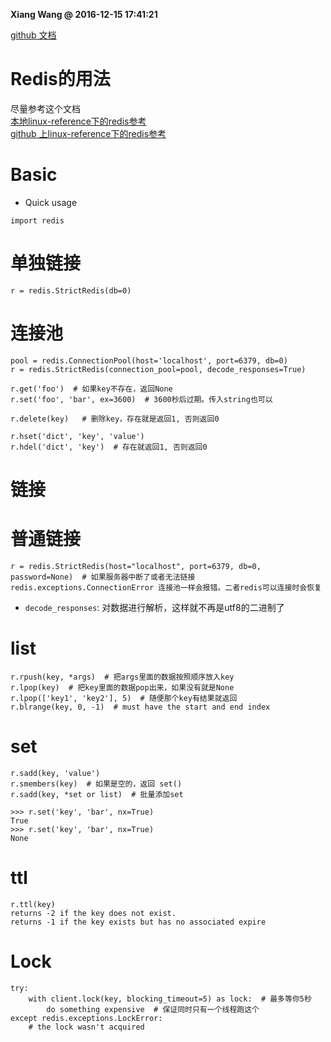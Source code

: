 **Xiang Wang @ 2016-12-15 17:41:21**

[github 文档](https://github.com/andymccurdy/redis-py)  

# Redis的用法
尽量参考这个文档  
[本地linux-reference下的redis参考](../linux-reference/redis.md)  
[github 上linux-reference下的redis参考](https://github.com/ramwin/linux-reference/blob/master/redis.md)  

# Basic
* Quick usage
```
import redis
```

# 单独链接

    r = redis.StrictRedis(db=0)

# 连接池

    pool = redis.ConnectionPool(host='localhost', port=6379, db=0)
    r = redis.StrictRedis(connection_pool=pool, decode_responses=True)

    r.get('foo')  # 如果key不存在，返回None
    r.set('foo', 'bar', ex=3600)  # 3600秒后过期。传入string也可以

    r.delete(key)   # 删除key，存在就是返回1, 否则返回0

    r.hset('dict', 'key', 'value')
    r.hdel('dict', 'key')  # 存在就返回1, 否则返回0

# 链接

# 普通链接
    r = redis.StrictRedis(host="localhost", port=6379, db=0, password=None)  # 如果服务器中断了或者无法链接 redis.exceptions.ConnectionError 连接池一样会报错。二者redis可以连接时会恢复

* `decode_responses`: 对数据进行解析，这样就不再是utf8的二进制了

# list

```
r.rpush(key, *args)  # 把args里面的数据按照顺序放入key
r.lpop(key)  # 把key里面的数据pop出来，如果没有就是None
r.lpop(['key1', 'key2'], 5)  # 随便那个key有结果就返回
r.blrange(key, 0, -1)  # must have the start and end index
```

# set
```
r.sadd(key, 'value')
r.smembers(key)  # 如果是空的，返回 set()
r.sadd(key, *set or list)  # 批量添加set

>>> r.set('key', 'bar', nx=True)
True
>>> r.set('key', 'bar', nx=True)
None
```

# ttl
```
r.ttl(key)
returns -2 if the key does not exist.
returns -1 if the key exists but has no associated expire
```

# Lock
```
try:
    with client.lock(key, blocking_timeout=5) as lock:  # 最多等你5秒
        do something expensive  # 保证同时只有一个线程跑这个
except redis.exceptions.LockError:
    # the lock wasn't acquired
```
